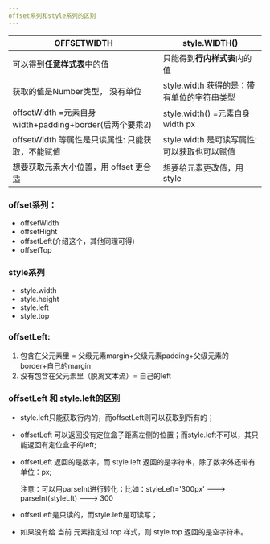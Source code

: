 ```yaml
---
offset系列和style系列的区别
---
```

| OFFSETWIDTH                                            | style.WIDTH()                               |
| ------------------------------------------------------ | ------------------------------------------- |
| 可以得到**任意样式表**中的值                           | 只能得到**行内样式表**内的值                |
| 获取的值是Number类型， 没有单位                        | style.width 获得的是：带有单位的字符串类型  |
| offsetWidth =元素自身width+padding+border(后两个要乘2) | style.width() =元素自身width px             |
| offsetWidth 等属性是只读属性: 只能获取，不能赋值       | style.width 是可读写属性:可以获取也可以赋值 |
| 想要获取元素大小位置，用 offset 更合适                 | 想要给元素更改值，用 style                  |

### offset系列：

- offsetWidth
- offsetHight
- offsetLeft(介绍这个，其他同理可得)
- offsetTop

### style系列

- style.width
- style.height
- style.left
- style.top

### offsetLeft:

1. 包含在父元素里 = 父级元素margin+父级元素padding+父级元素的border+自己的margin 
2. 没有包含在父元素里（脱离文本流）= 自己的left

### offsetLeft 和 style.left的区别

-  style.left只能获取行内的，而offsetLeft则可以获取到所有的；

- offsetLeft 可以返回没有定位盒子距离左侧的位置；而style.left不可以，其只能返回有定位盒子的left;

- offsetLeft 返回的是数字，而 style.left 返回的是字符串，除了数字外还带有单位：px;

   注意：可以用parseInt进行转化；比如：styleLeft='300px' ---> parseInt(styleLft) ---> 300

- offsetLeft是只读的，而style.left是可读写；

- 如果没有给 当前 元素指定过 top 样式，则 style.top 返回的是空字符串。
